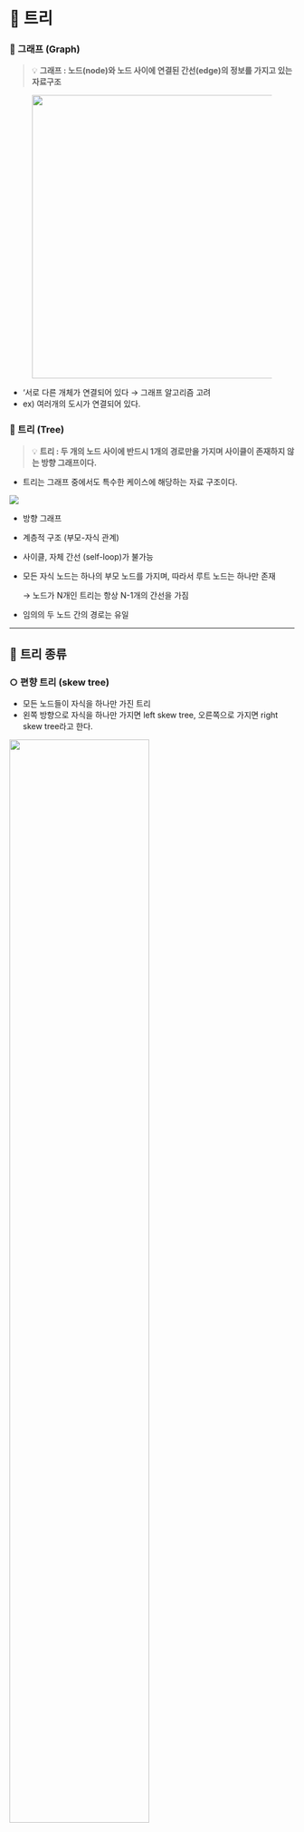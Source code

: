 # 🎄 트리

### 📎 그래프 (Graph)

> 💡 **그래프 : 노드(node)와 노드 사이에 연결된 간선(edge)의 정보를 가지고 있는 자료구조**

<figure>
<image src="https://user-images.githubusercontent.com/102219847/236390921-65e71330-1c1b-4e01-a741-cca82b821043.png" width="500">
  </figure>

- ‘서로 다른 개체가 연결되어 있다 → 그래프 알고리즘 고려
- ex) 여러개의 도시가 연결되어 있다.

### 📎 트리 (Tree)
  
> 💡 **트리 : 두 개의 노드 사이에 반드시 1개의 경로만을 가지며 사이클이 존재하지 않는 방향 그래프이다.**
- 트리는 그래프 중에서도 특수한 케이스에 해당하는 자료 구조이다.


<img src="https://user-images.githubusercontent.com/102219847/236392149-4a9bb29f-c831-465a-8253-e2d033296949.png">

- 방향 그래프
- 계층적 구조 (부모-자식 관계)
- 사이클, 자체 간선 (self-loop)가 불가능
- 모든 자식 노드는 하나의 부모 노드를 가지며, 따라서 루트 노드는 하나만 존재

  → 노드가 N개인 트리는 항상 N-1개의 간선을 가짐

- 임의의 두 노드 간의 경로는 유일

---

## 📌 트리 종류
### ○ 편향 트리 (skew tree)

- 모든 노드들이 자식을 하나만 가진 트리
- 왼쪽 방향으로 자식을 하나만 가지면 left skew tree, 오른쪽으로 가지면 right skew tree라고 한다.
  
<img src="https://user-images.githubusercontent.com/102219847/236392615-bb54eecd-363e-4b28-9a49-4f209182fe58.png" width="70%">

### ○ 이진 트리 (Binary Tree)

- 각 노드의 차수 (자식 노드)가 2 이하인 트리

<img src="https://user-images.githubusercontent.com/102219847/236392654-aba70340-1143-4b69-94c8-641809108189.png" width="70%">

### ○ 이진 탐색 트리 (Binary Search Tree, BST)

- 순서화된 이진 트리 : 자식 노드가 2개 이하
- **탐색에 최적화**된 이진 트리, 하지만 재구성 할 때 트리 구조를 만들고 유지할 때 오버헤드가 크다.
- 노드의 왼쪽 자식은 부모의 값보다 작은 값을 가지며, 오른쪽 자식은 부모보다 큰 값을 가진다. (**왼쪽 자식 노드 < 부모 노드 < 오른쪽 자식 노드**)
- 중위 순회로 정렬된 순서를 읽을 수 있다.

![](https://blog.penjee.com/wp-content/uploads/2015/11/binary-search-tree-sorted-array-animation.gif)

### ○ m원 탐색 트리 (M-way Search Tree)

- 최대 m개의 서브 트리를 갖는 탐색 트리
- 이진 탐색 트리의 확장된 형태로 높이를 줄이기 위해 사용

![image](https://user-images.githubusercontent.com/102219847/236392825-da7be451-8d4e-46eb-bb29-c4b509d6cfbd.png)

- 다원 탐색 트리는 스스로 균형을 유지하기 못하기 때문에 불균형이 발생할 수 있으며, 이 경우 검색 성능이 떨어지게 된다.
<img src="https://user-images.githubusercontent.com/102219847/236392852-fc37bc20-016b-4dd2-b85d-4b4ec199e887.png" width="70%">


- 이를 보완하기 위해 스스로 균형을 유지하는 `Balanced Tree`가 있다.

### ○ 균형 트리 (B-Tree, Balanced Tree)

- m원 탐색 트리에서 높이 균형을 유지하는 트리
- 노드의 key의 수가 k개라면, 자식 node의 수는 k+1개이다.
- 루트와 잎 노드를 제외한 트리의 각 노드는 최소 m/2보다 크거나 같은 정수의 서브트리를 갖는다.
- 트리의 루트는 최소 2개의 서브트리를 갖는다.
- 트리의 모든 잎 노드는 같은 레벨에 있다.
- B+ tree, B* tree도 있다. ([참고](https://ssocoit.tistory.com/217))
  
<img src="https://user-images.githubusercontent.com/102219847/236392882-34ae78b0-6e92-4985-b3c7-65b76bde46df.png" width="70%">


## 📌 트리의 적용

**1️⃣ Spanning trees (신장 트리)**

- 그래프 내의 모든 정점을 포함하는 트리 구조
- 최소의 간선을 이용하여 모든 노드를 연결하고자 하는 경우

  → N개의 노드를 (N-1)개의 간선으로 연결

- 예) 통신 네트워크, 라우터에서 사용되는 최단 경로
<img width="497" alt="image" src="https://user-images.githubusercontent.com/102219847/236394716-0753b7b2-d564-42fb-a0e5-71cb82fb1a70.png">


**2️⃣ 이진 탐색 트리**

- 데이터를 정렬된 상태로 유지하는데 도움이 된다.

**3️⃣ 계층적 구조 데이터**

- 트리는 데이터를 계층 구조로 저장한다.
- 예) 폴더와 파일

**4️⃣ Syntax tree**

- 구문 트리는 컴파일러에서 사용되는 프로그램 소스 코드의 구조를 나타낸다.
- 컴파일러는 계층 구조로 된 정보를 추출하여 Syntax Tree로 만든다.

<img width="431" alt="image" src="https://user-images.githubusercontent.com/102219847/236393515-a712d610-b908-4806-b331-438548c55b97.png">


**5️⃣ Trie**

- 문자열을 빠르게 탐색할 수 있는 자료구조이다.
<img src="https://user-images.githubusercontent.com/102219847/236393041-600e527b-1ff3-4ab6-8d3f-689adf4c8026.png" width="50%">


**6️⃣ Heap**

- priority queue을 구현하는데 사용될 수 있다.
- 배열 형태로 표현할 수 있는 트리 데이터 구조이다.
- 예) 최소 힙은 항상 부모 노드가 자식 노드보다 크기가 작은 자료구조로 집합에서 가장 작은 수만을 꺼내올 때 유용한 자료구조이다.

**7️⃣ DB indexing**

- 데이터 베이스 인덱싱을 구현하는데 트리를 사용한다.
- 예) B-Tree, B+ Tree, AVL Tree

## 📌 트리 구조 장점

- 효율적인 삽입, 삭제, 검색이 가능
- 계층적인 구조를 가진다.
- List, LinkedList보다 적은 메모리 공간을 사용한다.

## 📌 트리 구조 단점

- 포인터를 위한 추가 메모리가 필요하다.
- 다른 데이터 구조에 비해 확장성이 제한된다.
- 대용량 데이터에는 적합하지 않다.
- 불균형이 심해지면 성능이 저하되고, 효율성이 떨어진다.

## 📌 트리의 순회

트리의 모든 노드들을 방문하는 과정을 트리 순회 (Treee Traversal)이라고 한다.

전위 순회 (Pre-order), 중위 순회 (In-order), 후위 순회 (Post-order) 세 가지가 있으며, 보통 재귀로 구현된다.

### ○ 전위 순회 (Pre-order)

전위 순회는 깊이 우선 순회 (Depth-First Traversal)이라고도 한다.

트리를 복사하거나, 전위 표기법을 구하는데 주로 사용된다. 트리를 복사할 때 전위 순회를 사용하는 이유는 트리를 생성할 때 자식 노드보다 부모 노드가 먼저 생성되어야 하기 때문이다.

1. root 노드를 방문한다.
2. 왼쪽 서브 트리를 전위 순회한다.
3. 오른쪽 서브 트리를 전위 순회 한다.

<img width="386" alt="image" src="https://user-images.githubusercontent.com/102219847/236394105-fcb70dc3-fabb-4b18-a826-b1888c5556d7.png">
`A → B → D → E → C → F → G`

### ○ 중위 순회 (In-order)

중위 순회는 왼쪽 오른쪽 대칭으로 순회하기 때문에 대칭 순회 (Symmetric traversal)이라고도 한다.

이진 탐색 트리에서 오른차순 또는 내림차순으로 값을 가져올 때 사용한다.

1. 왼쪽 서브 트리를 중위 순회한다.
2. root 노드를 방문한다.
3. 오른쪽 서브 트리를 중위 순회한다.

<img width="392" alt="image" src="https://user-images.githubusercontent.com/102219847/236394147-fe3d487c-509d-4f82-8903-0b05208cd8dd.png">
`D → B → E → A → F → C → G`

### ○ 후위 순회 (Post-order)

후위 순회는 주로 트리를 삭제하는데 사용된다.

이유는 부모노드를 삭제하기 전에 자식 노드를 삭제하는 순으로 노드를 삭제해야 하기 때문이다.

1. 왼쪽 서브트리를 후위 순회한다.
2. 오른쪽 서브트리를 후위 순회한다.
3. root노드를 방문한다.

<img width="387" alt="image" src="https://user-images.githubusercontent.com/102219847/236394176-fcdd2afd-e10f-4ad2-99f7-88258657f5bb.png">
`D → E → B → F → G → C → A`

### 참고
[https://www.geeksforgeeks.org/introduction-to-tree-data-structure-and-algorithm-tutorials/](https://www.geeksforgeeks.org/introduction-to-tree-data-structure-and-algorithm-tutorials/)
[https://yoongrammer.tistory.com/68](https://yoongrammer.tistory.com/68)

https://laboputer.github.io/ps/2017/09/29/graph/
https://hayden-archive.tistory.com/392
